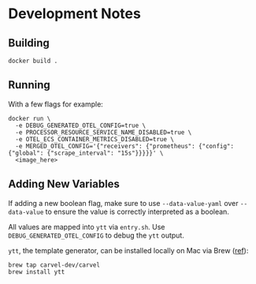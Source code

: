 # Development Notes

## Building

```
docker build .
```

## Running

With a few flags for example:

```
docker run \
  -e DEBUG_GENERATED_OTEL_CONFIG=true \
  -e PROCESSOR_RESOURCE_SERVICE_NAME_DISABLED=true \
  -e OTEL_ECS_CONTAINER_METRICS_DISABLED=true \
  -e MERGED_OTEL_CONFIG='{"receivers": {"prometheus": {"config": {"global": {"scrape_interval": "15s"}}}}}' \
  <image_here>
```

## Adding New Variables

If adding a new boolean flag, make sure to use `--data-value-yaml` over
`--data-value` to ensure the value is correctly interpreted as a boolean.

All values are mapped into `ytt` via `entry.sh`. Use
`DEBUG_GENERATED_OTEL_CONFIG` to debug the `ytt` output.

`ytt`, the template generator, can be installed locally on Mac via Brew
([ref](https://github.com/carvel-dev/homebrew/tree/develop?tab=readme-ov-file)):

```
brew tap carvel-dev/carvel
brew install ytt
```
